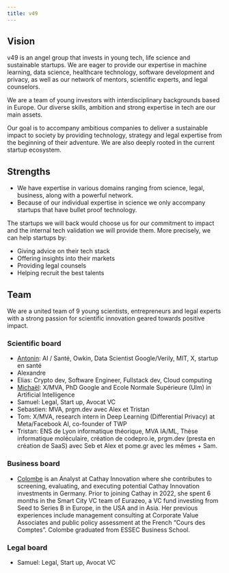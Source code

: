 ```yaml
---
title: v49
---
```


## Vision

v49 is an angel group that invests in young tech, life science and sustainable startups. We are eager to provide our expertise in machine learning, data science, healthcare technology, software development and privacy, as well as our network of mentors, scientific experts, and legal counselors.

We are a team of young investors with interdisciplinary backgrounds based in Europe. Our diverse skills, ambition and strong expertise in tech are our main assets.

Our goal is to accompany ambitious companies to deliver a sustainable impact to society by providing technology, strategy and legal expertise from the beginning of their adventure. We are also deeply rooted in the current startup ecosystem.

## Strengths

- We have expertise in various domains ranging from science, legal, business, along with a powerful network.
- Because of our individual expertise in science we only accompany startups that have bullet proof technology.

The startups we will back would choose us for our commitment to impact and the internal tech validation we will provide them. More precisely, we can help startups by:

- Giving advice on their tech stack
- Offering insights into their markets
- Providing legal counsels
- Helping recruit the best talents

## **Team**

We are a united team of 9 young scientists, entrepreneurs and legal experts with a strong passion for scientific innovation geared towards positive impact.

### Scientific board

- [Antonin](https://www.linkedin.com/in/antonindauvin/): AI / Santé, Owkin, Data Scientist Google/Verily, MIT, X, startup en santé
- Alexandre
- Elias: Crypto dev, Software Engineer, Fullstack dev, Cloud computing
- [Michaël](https://www.linkedin.com/in/micha%C3%ABl-sander-081148151/): X/MVA, PhD Google and Ecole Normale Supérieure (Ulm) in Artificial Intelligence
- Samuel: Legal, Start up, Avocat VC
- Sebastien: MVA, prgm.dev avec Alex et Tristan
- Tom: X/MVA, research intern in Deep Learning (Differential Privacy) at Meta/Facebook AI, co-founder of TWP
- Tristan: ENS de Lyon informatique théorique, MVA IA/ML, Thèse informatique moléculaire, création de codepro.ie, prgm.dev (presta en création de SaaS) avec Seb et Alex et pome.gr avec les mêmes + Sam.

### Business board

- [Colombe](https://www.linkedin.com/in/colombe-moinet-53699a170/) is an Analyst at Cathay Innovation where she contributes to screening, evaluating, and executing potential Cathay Innovation investments in Germany. Prior to joining Cathay in 2022, she spent 6 months in the Smart City VC team of Eurazeo, a VC fund investing from Seed to Series B in Europe, in the USA and in Asia. Her previous experiences include management consulting at Corporate Value Associates and public policy assessment at the French “Cours des Comptes”. Colombe graduated from ESSEC Business School.

### Legal board

- Samuel: Legal, Start up, Avocat VC
